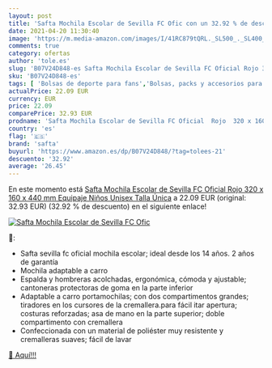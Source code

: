```yaml
---
layout: post
title: 'Safta Mochila Escolar de Sevilla FC Ofic con un 32.92 % de descuento'
date: 2021-04-20 11:30:40
image: 'https://m.media-amazon.com/images/I/41RC879tQRL._SL500_._SL400_.jpg'
comments: true
category: ofertas
author: 'tole.es'
slug: 'B07V24D848-es Safta Mochila Escolar de Sevilla FC Oficial Rojo 320 x 160...'
sku: 'B07V24D848-es'
tags: [ 'Bolsas de deporte para fans','Bolsas, packs y accesorios para fans','Deportes y aire libre','Productos para fans','escolar','mochila','safta', ]
actualPrice: 22.09 EUR
currency: EUR
price: 22.09
comparePrice: 32.93 EUR
prodname: 'Safta Mochila Escolar de Sevilla FC Oficial  Rojo  320 x 160 x 440 mm Equipaje  Niños Unisex  Talla Única'
country: 'es'
flag: '🇪🇸'
brand: 'safta'
buyurl: 'https://www.amazon.es/dp/B07V24D848/?tag=tolees-21'
descuento: '32.92'
average: '26.45'
---
```


En este momento está [Safta Mochila Escolar de Sevilla FC Oficial  Rojo  320 x 160 x 440 mm Equipaje  Niños Unisex  Talla Única](https://www.amazon.es/dp/B07V24D848/?tag=tolees-21) a 22.09 EUR (original: 32.93 EUR) (32.92 %  de descuento) en el siguiente enlace!

[![Safta Mochila Escolar de Sevilla FC Ofic](https://m.media-amazon.com/images/I/41RC879tQRL._SL500_._SL400_.jpg)](https://www.amazon.es/dp/B07V24D848/?tag=tolees-21)

🔎:

- Safta sevilla fc oficial mochila escolar; ideal desde los 14 años. 2 años de garantía
- Mochila adaptable a carro
- Espalda y hombreras acolchadas, ergonómica, cómoda y ajustable; cantoneras protectoras de goma en la parte inferior
- Adaptable a carro portamochilas; con dos compartimentos grandes; tiradores en los cursores de la cremallera.para fácil itar apertura; costuras reforzadas; asa de mano en la parte superior; doble compartimento con cremallera
- Confeccionada con un material de poliéster muy resistente y cremalleras suaves; fácil de lavar

[🛒 Aquí!!!](https://www.amazon.es/dp/B07V24D848/?tag=tolees-21)
